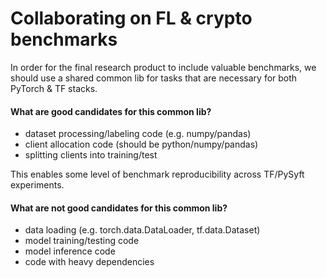 # Collaborating on FL & crypto benchmarks

In order for the final research product to include valuable
benchmarks, we should use a shared common lib for tasks that
are necessary for both PyTorch & TF stacks.

#### What are good candidates for this common lib?
- dataset processing/labeling code (e.g. numpy/pandas)
- client allocation code (should be python/numpy/pandas)
- splitting clients into training/test

This enables some level of benchmark reproducibility across
TF/PySyft experiments.

#### What are not good candidates for this common lib?
- data loading (e.g. torch.data.DataLoader, tf.data.Dataset)
- model training/testing code
- model inference code
- code with heavy dependencies
